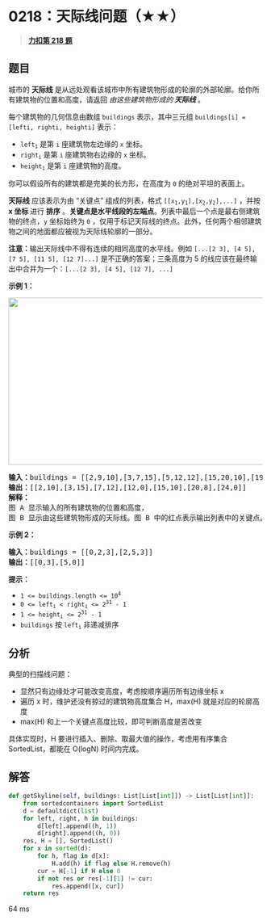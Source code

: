 # 0218：天际线问题（★★）


> <u>**[力扣第 218 题](https://leetcode.cn/problems/the-skyline-problem/)**</u>

## 题目

<p>城市的 <strong>天际线</strong> 是从远处观看该城市中所有建筑物形成的轮廓的外部轮廓。给你所有建筑物的位置和高度，请返回 <em>由这些建筑物形成的<strong> 天际线</strong></em> 。</p>

<p>每个建筑物的几何信息由数组 <code>buildings</code> 表示，其中三元组 <code>buildings[i] = [lefti, righti, heighti]</code> 表示：</p>

<ul>
<li><code>left<sub>i</sub></code> 是第 <code>i</code> 座建筑物左边缘的 <code>x</code> 坐标。</li>
<li><code>right<sub>i</sub></code> 是第 <code>i</code> 座建筑物右边缘的 <code>x</code> 坐标。</li>
<li><code>height<sub>i</sub></code> 是第 <code>i</code> 座建筑物的高度。</li>
</ul>

<p>你可以假设所有的建筑都是完美的长方形，在高度为 <code>0</code> 的绝对平坦的表面上。</p>

<p><strong>天际线</strong> 应该表示为由 “关键点” 组成的列表，格式 <code>[[x<sub>1</sub>,y<sub>1</sub>],[x<sub>2</sub>,y<sub>2</sub>],...]</code> ，并按 <strong>x 坐标 </strong>进行 <strong>排序</strong> 。<strong>关键点是水平线段的左端点</strong>。列表中最后一个点是最右侧建筑物的终点，<code>y</code> 坐标始终为 <code>0</code> ，仅用于标记天际线的终点。此外，任何两个相邻建筑物之间的地面都应被视为天际线轮廓的一部分。</p>

<p><strong>注意：</strong>输出天际线中不得有连续的相同高度的水平线。例如 <code>[...[2 3], [4 5], [7 5], [11 5], [12 7]...]</code> 是不正确的答案；三条高度为 5 的线应该在最终输出中合并为一个：<code>[...[2 3], [4 5], [12 7], ...]</code></p>



<p><strong>示例 1：</strong></p>
<img alt="" src="https://assets.leetcode.com/uploads/2020/12/01/merged.jpg" style="height: 331px; width: 800px;" />
<pre>
<strong>输入：</strong>buildings = [[2,9,10],[3,7,15],[5,12,12],[15,20,10],[19,24,8]]
<strong>输出：</strong>[[2,10],[3,15],[7,12],[12,0],[15,10],[20,8],[24,0]]
<strong>解释：</strong>
图 A<strong> </strong>显示输入的所有建筑物的位置和高度，
图 B 显示由这些建筑物形成的天际线。图 B 中的红点表示输出列表中的关键点。</pre>

<p><strong>示例 2：</strong></p>

<pre>
<strong>输入：</strong>buildings = [[0,2,3],[2,5,3]]
<strong>输出：</strong>[[0,3],[5,0]]
</pre>



<p><strong>提示：</strong></p>

<ul>
<li><code>1 &lt;= buildings.length &lt;= 10<sup>4</sup></code></li>
<li><code>0 &lt;= left<sub>i</sub> &lt; right<sub>i</sub> &lt;= 2<sup>31</sup> - 1</code></li>
<li><code>1 &lt;= height<sub>i</sub> &lt;= 2<sup>31</sup> - 1</code></li>
<li><code>buildings</code> 按 <code>left<sub>i</sub></code> 非递减排序</li>
</ul>


## 分析

典型的扫描线问题：
- 显然只有边缘处才可能改变高度，考虑按顺序遍历所有边缘坐标 x
- 遍历 x 时，维护还没有掠过的建筑物高度集合 H，max(H) 就是对应的轮廓高度
- max(H) 和上一个关键点高度比较，即可判断高度是否改变

具体实现时，H 要进行插入、删除、取最大值的操作，考虑用有序集合 SortedList，都能在 O(logN) 时间内完成。

## 解答
	
```python
def getSkyline(self, buildings: List[List[int]]) -> List[List[int]]:
    from sortedcontainers import SortedList
    d = defaultdict(list)
    for left, right, h in buildings:
        d[left].append((h, 1))
        d[right].append((h, 0))
    res, H = [], SortedList()
    for x in sorted(d):
        for h, flag in d[x]:
            H.add(h) if flag else H.remove(h)
        cur = H[-1] if H else 0
        if not res or res[-1][1] != cur:
            res.append([x, cur])
    return res
```
64 ms

